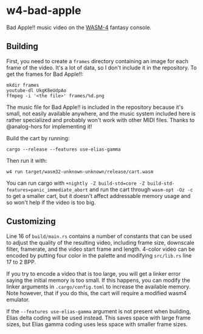 # w4-bad-apple

Bad Apple!! music video on the [WASM-4](https://wasm4.org) fantasy console.

## Building

First, you need to create a `frames` directory containing an image for each frame
of the video. It's a lot of data, so I don't include it in the repository. To
get the frames for Bad Apple!!:

```shell
mkdir frames
youtube-dl UkgK8eUdpAo
ffmpeg -i '<the file>' frames/%d.png
```

The music file for Bad Apple!! is included in the repository because it's small,
not easily available anywhere, and the music system included here is rather
specialized and probably won't work with other MIDI files. Thanks to
@analog-hors for implementing it!

Build the cart by running:

```shell
cargo --release --features use-elias-gamma
```

Then run it with:

```shell
w4 run target/wasm32-unknown-unknown/release/cart.wasm
```

You can run cargo with `+nightly -Z build-std=core -Z build-std-features=panic_immediate_abort`
and run the cart through `wasm-opt -Oz -c` to get a smaller cart, but it doesn't
affect addressable memory usage and so won't help if the video is too big.

## Customizing

Line 16 of `build/main.rs` contains a number of constants that can be used to
adjust the quality of the resulting video, including frame size, downscale
filter, framerate, and the video start frame and length. 4-color video can be
encoded by putting four color in the palette and modifying `src/lib.rs` line 17
to 2 BPP.

If you try to encode a video that is too large, you will get a linker error
saying the initial memory is too small. If this happens, you can modify the
linker arguments in `.cargo/config.toml` to increase the available memory. Note
however, that if you do this, the cart will require a modified wasm4 emulator.

If the `--features use-elias-gamma` argument is not present when building, Elias
delta coding will be used instead. This saves space with large frame sizes, but
Elias gamma coding uses less space with smaller frame sizes.
